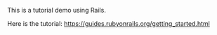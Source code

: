 This is a tutorial demo using Rails.

Here is the tutorial: https://guides.rubyonrails.org/getting_started.html